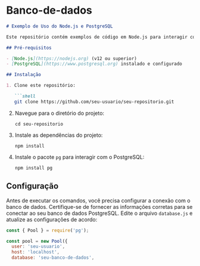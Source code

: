 # Banco-de-dados

```markdown
# Exemplo de Uso do Node.js e PostgreSQL

Este repositório contém exemplos de código em Node.js para interagir com um banco de dados PostgreSQL. Os exemplos incluem comandos para criar tabelas, inserir dados e atualizar dados no banco de dados.

## Pré-requisitos

- [Node.js](https://nodejs.org) (v12 ou superior)
- [PostgreSQL](https://www.postgresql.org) instalado e configurado

## Instalação

1. Clone este repositório:

   ```shell
   git clone https://github.com/seu-usuario/seu-repositorio.git
   ```

2. Navegue para o diretório do projeto:

   ```shell
   cd seu-repositorio
   ```

3. Instale as dependências do projeto:

   ```shell
   npm install
   ```

4. Instale o pacote `pg` para interagir com o PostgreSQL:

   ```shell
   npm install pg
   ```

## Configuração

Antes de executar os comandos, você precisa configurar a conexão com o banco de dados. Certifique-se de fornecer as informações corretas para se conectar ao seu banco de dados PostgreSQL. Edite o arquivo `database.js` e atualize as configurações de acordo:

```javascript
const { Pool } = require('pg');

const pool = new Pool({
  user: 'seu-usuario',
  host: 'localhost',
  database: 'seu-banco-de-dados',
 
